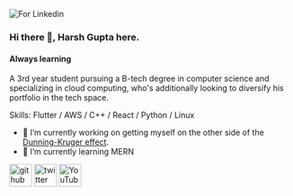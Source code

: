 ![For Linkedin](https://user-images.githubusercontent.com/78035291/135407339-d05ded25-d0b6-40b8-a4e1-c9d15834870a.png)


### Hi there 👋, Harsh Gupta here.
#### Always learning

A 3rd year student pursuing a B-tech degree in computer science and specializing in cloud computing, who's additionally looking to diversify his portfolio in the tech space.

Skills: Flutter / AWS / C++ / React / Python / Linux

- 🔭 I’m currently working on getting myself on the other side of the [Dunning-Kruger effect](https://expertprogrammanagement.com/2019/02/dunning-kruger-effect/). 
- 🌱 I’m currently learning MERN 


[<img src='https://github.githubassets.com/images/modules/logos_page/Octocat.png' alt='github' height='40'>](https://github.com/TabsOverSpaces4 )  [<img src='https://pngimage.net/wp-content/uploads/2018/06/logo-twitter-redondo-png-2.png' alt='twitter' height='40'>](https://twitter.com/HarshGu41333165)  [<img src='https://cdn.jsdelivr.net/npm/simple-icons@3.0.1/icons/youtube.svg' alt='YouTube' height='40'>](https://www.youtube.com/channel/UCcvbuhqXW0vlOu52ey_-r1w/featured)  


<!-- ![GitHub Activity Graph](https://activity-graph.herokuapp.com/graph?username=TabsOverSpaces4 )   -->
